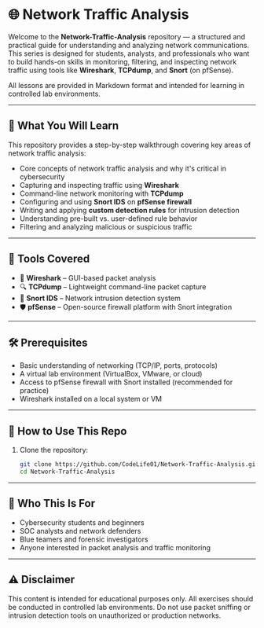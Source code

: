 # 🌐 Network Traffic Analysis

Welcome to the **Network-Traffic-Analysis** repository — a structured and practical guide for understanding and analyzing network communications. This series is designed for students, analysts, and professionals who want to build hands-on skills in monitoring, filtering, and inspecting network traffic using tools like **Wireshark**, **TCPdump**, and **Snort** (on pfSense).

All lessons are provided in Markdown format and intended for learning in controlled lab environments.

---

## 🎯 What You Will Learn

This repository provides a step-by-step walkthrough covering key areas of network traffic analysis:

- Core concepts of network traffic analysis and why it's critical in cybersecurity
- Capturing and inspecting traffic using **Wireshark**
- Command-line network monitoring with **TCPdump**
- Configuring and using **Snort IDS** on **pfSense firewall**
- Writing and applying **custom detection rules** for intrusion detection
- Understanding pre-built vs. user-defined rule behavior
- Filtering and analyzing malicious or suspicious traffic

---

## 🧰 Tools Covered

- 📡 **Wireshark** – GUI-based packet analysis
- 🔍 **TCPdump** – Lightweight command-line packet capture
- 🧱 **Snort IDS** – Network intrusion detection system
- 🛡️ **pfSense** – Open-source firewall platform with Snort integration

---

## 🛠 Prerequisites

- Basic understanding of networking (TCP/IP, ports, protocols)
- A virtual lab environment (VirtualBox, VMware, or cloud)
- Access to pfSense firewall with Snort installed (recommended for practice)
- Wireshark installed on a local system or VM

---

## 🚀 How to Use This Repo

1. Clone the repository:
   ```bash
   git clone https://github.com/CodeLife01/Network-Traffic-Analysis.git
   cd Network-Traffic-Analysis

---

## 👤 Who This Is For

 - Cybersecurity students and beginners
 - SOC analysts and network defenders
 - Blue teamers and forensic investigators
 - Anyone interested in packet analysis and traffic monitoring
  
---

## ⚠️ Disclaimer

 This content is intended for educational purposes only.
 All exercises should be conducted in controlled lab environments.
 Do not use packet sniffing or intrusion detection tools on unauthorized or production networks.

